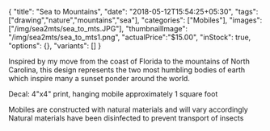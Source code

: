 {
  "title": "Sea to Mountains",
  "date": "2018-05-12T15:54:25+05:30",
  "tags": ["drawing","nature","mountains","sea"],
  "categories": ["Mobiles"],
  "images": ["/img/sea2mts/sea_to_mts.JPG"],
  "thumbnailImage": "/img/sea2mts/sea_to_mts1.png",
  "actualPrice":"$15.00",
  "inStock": true,
  "options": {},
  "variants": []
}

Inspired by my move from the coast of Florida to the mountains of North Carolina, this design represents the two most humbling bodies of earth which inspire many a sunset ponder around the world.

Decal: 4"x4" print, hanging mobile approximately 1 square foot

Mobiles are constructed with natural materials and will vary accordingly
Natural materials have been disinfected to prevent transport of insects
